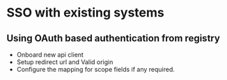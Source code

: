# SSO with existing systems

## Using OAuth based authentication from registry
  * Onboard new api client
  * Setup redirect url and Valid origin
  * Configure the mapping for scope fields if any required.

